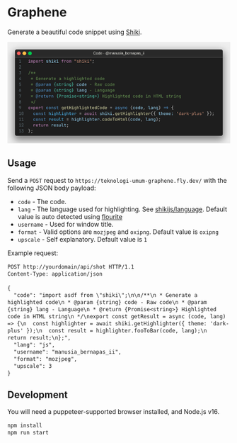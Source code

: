 # Graphene

Generate a beautiful code snippet using [Shiki](https://shiki.matsu.io).

![demo.png](./demo.png)

## Usage

Send a `POST` request to `https://teknologi-umum-graphene.fly.dev/` with the following JSON body payload:

- `code` - The code.
- `lang` - The language used for highlighting. See [shikijs/language](https://github.com/shikijs/shiki/blob/main/docs/languages.md). Default value is auto detected using [flourite](https://github.com/teknologi-umum/flourite)
- `username` - Used for window title.
- `format` - Valid options are `mozjpeg` and `oxipng`. Default value is `oxipng`
- `upscale` - Self explanatory. Default value is `1`

Example request:

```
POST http://yourdomain/api/shot HTTP/1.1
Content-Type: application/json

{
  "code": "import asdf from \"shiki\";\n\n/**\n * Generate a highlighted code\n * @param {string} code - Raw code\n * @param {string} lang - Language\n * @return {Promise<string>} Highlighted code in HTML string\n */\nexport const getResult = async (code, lang) => {\n  const highlighter = await shiki.getHighlighter({ theme: 'dark-plus' });\n  const result = highlighter.fooToBar(code, lang);\n  return result;\n};",
  "lang": "js",
  "username": "manusia_bernapas_ii",
  "format": "mozjpeg",
  "upscale": 3
}
```

## Development

You will need a puppeteer-supported browser installed, and Node.js v16.

```shell
npm install
npm run start
```
